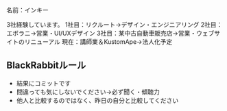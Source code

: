 名前：インキー

3社経験しています。
1社目：リクルート→デザイン・エンジニアリング
2社目：エボラニ→営業・UI/UXデザイン
3社目：某中古自動車販売店→営業・ウェブサイトのリニューアル
現在：講師業＆KustomApe→法人化予定

## BlackRabbitルール
- 結果にコミットです
- 間違っても気にしないでください→必ず聞く・傾聴力
- 他人と比較するのではなく、昨日の自分と比較してください